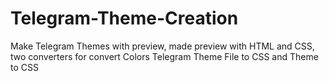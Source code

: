 # Telegram-Theme-Creation
Make Telegram Themes with preview, made preview with HTML and CSS, two converters for convert Colors Telegram Theme File to CSS and Theme to CSS
